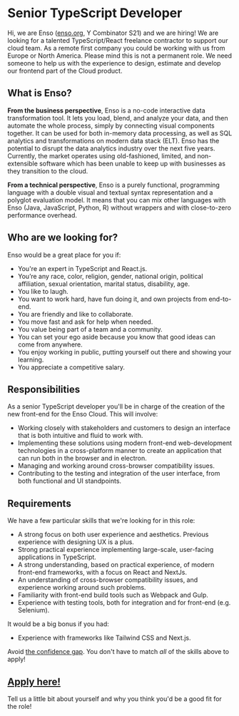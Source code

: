 # Senior TypeScript Developer
Hi, we are Enso ([enso.org](https://enso.org), Y Combinator S21) and we are hiring! We are 
looking for a talented TypeScript/React freelance contractor to support our cloud team. 
As a remote first company you could be working with us from Europe or 
North America. Please mind this is not a permanent role. We need someone to help us
with the experience to design, estimate and develop our frontend part of the Cloud product.

## What is Enso?
**From the business perspective**, Enso is a no-code interactive data transformation
tool. It lets you load, blend, and analyze your data, and then automate the 
whole process, simply by connecting visual components together. It can be used for
both in-memory data processing, as well as SQL analytics and transformations on modern
data stack (ELT). Enso has the potential to disrupt the data analytics industry over the next five years. 
Currently, the market operates using old-fashioned, limited, and non-extensible
software which has been unable to keep up with businesses as they transition to 
the cloud.

**From a technical perspective**, Enso is a purely functional, programming 
language with a double visual and textual syntax representation and a polyglot
evaluation model. It means that you can mix other languages with Enso (Java, 
JavaScript, Python, R) without wrappers and with close-to-zero performance overhead.

## Who are we looking for?
Enso would be a great place for you if:
- You're an expert in TypeScript and React.js.
- You’re any race, color, religion, gender, national origin, political affiliation, 
  sexual orientation, marital status, disability, age.
- You like to laugh.
- You want to work hard, have fun doing it, and own projects from end-to-end.
- You are friendly and like to collaborate.
- You move fast and ask for help when needed.
- You value being part of a team and a community.
- You can set your ego aside because you know that good ideas can come from anywhere.
- You enjoy working in public, putting yourself out there and showing your learning.
- You appreciate a competitive salary.

## Responsibilities
As a senior TypeScript developer you'll be in charge of the creation of the
new front-end for the Enso Cloud. This will involve:

- Working closely with stakeholders and customers to design an interface that is
  both intuitive and fluid to work with.
- Implementing these solutions using modern front-end web-development
  technologies in a cross-platform manner to create an application that can run
  both in the browser and in electron.
- Managing and working around cross-browser compatibility issues.
- Contributing to the testing and integration of the user interface, from both
  functional and UI standpoints.


## Requirements
We have a few particular skills that we're looking for in this role:

- A strong focus on both user experience and aesthetics. Previous experience with designing UX is a plus.
- Strong practical experience implementing large-scale, user-facing applications
  in TypeScript.
- A strong understanding, based on practical experience, of modern front-end
  frameworks, with a focus on React and NextJs.
- An understanding of cross-browser compatibility issues, and experience working
  around such problems.
- Familiarity with front-end build tools such as Webpack and Gulp.
- Experience with testing tools, both for integration and for front-end (e.g.
  Selenium).

It would be a big bonus if you had:

- Experience with frameworks like Tailwind CSS and Next.js.

Avoid [the confidence gap](https://www.forbes.com/sites/womensmedia/2014/04/28/act-now-to-shrink-the-confidence-gap/).
You don't have to match _all_ of the skills above to apply!

## [Apply here!](https://airtable.com/shrLT2x66UuyAI19B)

Tell us a little bit about yourself and why you think you'd be a good fit for the role!
